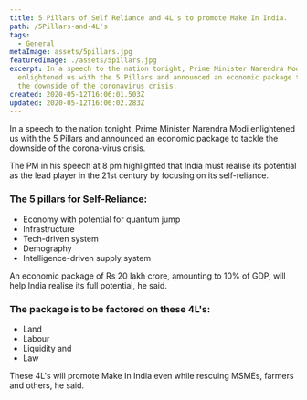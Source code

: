 ```yaml
---
title: 5 Pillars of Self Reliance and 4L's to promote Make In India.
path: /5Pillars-and-4L's
tags:
  - General
metaImage: assets/5pillars.jpg
featuredImage: ./assets/5pillars.jpg
excerpt: In a speech to the nation tonight, Prime Minister Narendra Modi
  enlightened us with the 5 Pillars and announced an economic package to tackle
  the downside of the coronavirus crisis.
created: 2020-05-12T16:06:01.503Z
updated: 2020-05-12T16:06:02.283Z
---
```

<!--StartFragment-->

In a speech to the nation tonight, Prime Minister Narendra Modi enlightened us with the 5 Pillars and announced an economic package to tackle the downside of the corona-virus crisis.

The PM in his speech at 8 pm highlighted that India must realise its potential as the lead player in the 21st century by focusing on its self-reliance.

### **The 5 pillars for Self-Reliance:**

* Economy with potential for quantum jump
* Infrastructure
* Tech-driven system
* Demography
* Intelligence-driven supply system

An economic package of Rs 20 lakh crore, amounting to 10% of GDP, will help India realise its full potential, he said. 

### **The package is to be factored on these 4L's:**

* Land
* Labour
* Liquidity and 
* Law 

These 4L's will promote Make In India even while rescuing MSMEs, farmers and others, he said.

<!--EndFragment-->